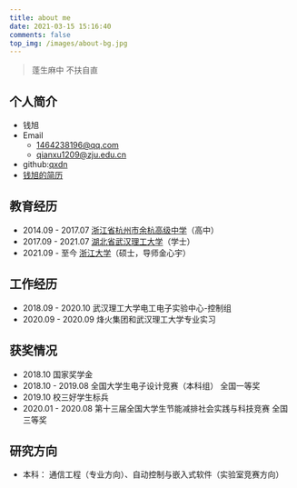 ```yaml
---
title: about me
date: 2021-03-15 15:16:40
comments: false
top_img: /images/about-bg.jpg
---
```

> 蓬生麻中 不扶自直

## 个人简介
- 钱旭
- Email
    - [1464238196@qq.com](mailto:1464238196@qq.com)
    - qianxu1209@zju.edu.cn
- github:[qxdn](https://www.github.com/qxdn)
- [钱旭的简历](/othera/qx_cv.pdf)

## 教育经历
- 2014.09 - 2017.07 [浙江省杭州市余杭高级中学](http://www.zjhzyg.net/)（高中）
- 2017.09 - 2021.07 [湖北省武汉理工大学](https://www.whut.edu.cn/)（学士）
- 2021.09 - 至今 [浙江大学](https://www.zju.edu.cn/)（硕士，导师金心宇）

## 工作经历
- 2018.09 - 2020.10 武汉理工大学电工电子实验中心-控制组
- 2020.09 - 2020.09 烽火集团和武汉理工大学专业实习

## 获奖情况
- 2018.10 国家奖学金
- 2018.10 - 2019.08 全国大学生电子设计竞赛（本科组） 全国一等奖
- 2019.10 校三好学生标兵
- 2020.01 - 2020.08 第十三届全国大学生节能减排社会实践与科技竞赛 全国三等奖

## 研究方向
- 本科： 通信工程（专业方向）、自动控制与嵌入式软件（实验室竞赛方向）